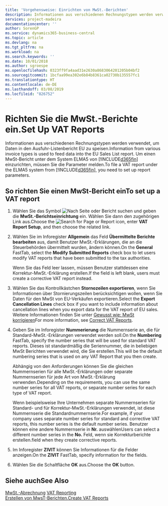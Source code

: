 ```yaml
---
title: 'Vorgehensweise: Einrichten von MwSt.-Berichten'
description: Informationen aus verschiedenen Rechnungstypen werden verwendet, um Daten in den Ausfuhr-Listenbericht EU zu speisen. Um einen MwSt-Bericht unter dem System ELMA5 von Business Central einzurichten, müssen Sie die Parameter melden.
services: project-madeira
documentationcenter: ''
author: SorenGP
ms.service: dynamics365-business-central
ms.topic: article
ms.devlang: na
ms.tgt_pltfrm: na
ms.workload: na
ms.search.keywords: ''
ms.date: 10/01/2018
ms.author: sgroespe
ms.openlocfilehash: 0323ff9fa4aad31e2630a8683064201205b04bf2
ms.sourcegitcommit: 1bcfaa99ea302e6b84b8361ca02730b135557fc1
ms.translationtype: HT
ms.contentlocale: de-DE
ms.lasthandoff: 03/08/2019
ms.locfileid: "826752"
---
```

# <a name="set-up-vat-reports"></a><span data-ttu-id="817dd-104">Richten Sie die MwSt.-Berichte ein.</span><span class="sxs-lookup"><span data-stu-id="817dd-104">Set Up VAT Reports</span></span>
<span data-ttu-id="817dd-105">Informationen aus verschiedenen Rechnungstypen werden verwendet, um Daten in den Ausfuhr-Listenbericht EU zu speisen.</span><span class="sxs-lookup"><span data-stu-id="817dd-105">Information from various invoice types is used to feed data into the EU Sales List report.</span></span> <span data-ttu-id="817dd-106">Um einen MwSt-Bericht unter dem System ELMA5 von [!INCLUDE[d365fin](../../includes/d365fin_md.md)] einzurichten, müssen Sie die Parameter melden.</span><span class="sxs-lookup"><span data-stu-id="817dd-106">To file a VAT report under the ELMA5 system from [!INCLUDE[d365fin](../../includes/d365fin_md.md)], you need to set up report parameters.</span></span>  

## <a name="to-set-up-a-vat-report"></a><span data-ttu-id="817dd-107">So richten Sie einen MwSt-Bericht ein</span><span class="sxs-lookup"><span data-stu-id="817dd-107">To set up a VAT report</span></span>  

1.  <span data-ttu-id="817dd-108">Wählen Sie das Symbol ![Nach Seite oder Bericht suchen](../../media/ui-search/search_small.png "Nach Seite oder Bericht suchen") und geben die **MwSt.-Berichtseinrichtung** ein. Wählen Sie dann den zugehörigen Link aus.</span><span class="sxs-lookup"><span data-stu-id="817dd-108">Choose the ![Search for Page or Report](../../media/ui-search/search_small.png "Search for Page or Report icon") icon, enter **VAT Report Setup**, and then choose the related link.</span></span>  
2.  <span data-ttu-id="817dd-109">Wählen Sie im Inforegister **Allgemein** das Feld **Übermittelte Berichte bearbeiten** aus, damit Benutzer MwSt.-Erklärungen, die an die Steuerbehörden übermittelt wurden, ändern können.</span><span class="sxs-lookup"><span data-stu-id="817dd-109">On the **General** FastTab, select the **Modify Submitted Reports** check box to let users modify VAT reports that have been submitted to the tax authorities.</span></span>  

    <span data-ttu-id="817dd-110">Wenn Sie das Feld leer lassen, müssen Benutzer stattdessen eine Korrektur-MwSt.-Erklärung erstellen.</span><span class="sxs-lookup"><span data-stu-id="817dd-110">If the field is left blank, users must create a corrective VAT report instead.</span></span>  

3.  <span data-ttu-id="817dd-111">Wählen Sie das Kontrollkästchen **Stornozeilen exportieren**, wenn Sie Informationen über Stornierungszeilen berücksichtigen wollen, wenn Sie Daten für den MwSt von EU-Verkäufen exportieren.</span><span class="sxs-lookup"><span data-stu-id="817dd-111">Select the **Export Cancellation Lines** check box if you want to include information about cancellation lines when you export data for the VAT report of EU sales.</span></span> <span data-ttu-id="817dd-112">Weitere Informationen finden Sie unter [Gewusst wie: MwSt korrigieren](how-to-correct-vat-reports.md)</span><span class="sxs-lookup"><span data-stu-id="817dd-112">For more information, see [Correct VAT Reports](how-to-correct-vat-reports.md).</span></span>  
4.  <span data-ttu-id="817dd-113">Geben Sie im Inforegister **Nummerierung** die Nummernserie an, die für Standard-MwSt.-Erklärungen verwendet werden soll.</span><span class="sxs-lookup"><span data-stu-id="817dd-113">On the **Numbering** FastTab, specify the number series that will be used for standard VAT reports.</span></span> <span data-ttu-id="817dd-114">Dieses ist standardmäßig die Seriennummer, die in beliebigen MwSt Berichten verwendet wird, die Sie erstellen.</span><span class="sxs-lookup"><span data-stu-id="817dd-114">This will be the default numbering series that is used on any VAT Report that you then create.</span></span>  

    <span data-ttu-id="817dd-115">Abhängig von den Anforderungen können Sie die gleichen Nummernserien für alle MwSt.-Erklärungen oder separate Nummernserien für jede Art von MwSt.-Erklärung verwenden.</span><span class="sxs-lookup"><span data-stu-id="817dd-115">Depending on the requirements, you can use the same number series for all VAT reports, or separate number series for each type of VAT report.</span></span>

    <span data-ttu-id="817dd-116">Wenn beispielsweise Ihre Unternehmen separate Nummernserien für Standard- und für Korrektur-MwSt.-Erklärungen verwendet, ist diese Nummernserie die Standardnummernserie.</span><span class="sxs-lookup"><span data-stu-id="817dd-116">For example, if your company uses separate number series for standard and corrective VAT reports, this number series is the default number series.</span></span> <span data-ttu-id="817dd-117">Benutzer können eine andere Nummernserie in **Nr.** auswählen</span><span class="sxs-lookup"><span data-stu-id="817dd-117">Users can select a different number series in the **No.**</span></span> <span data-ttu-id="817dd-118">Feld, wenn sie Korrekturberichte erstellen.</span><span class="sxs-lookup"><span data-stu-id="817dd-118">field when they create corrective reports.</span></span>  

5.  <span data-ttu-id="817dd-119">Im Inforegister **ZIVIT** können Sie Informationen für die Felder anzeigen.</span><span class="sxs-lookup"><span data-stu-id="817dd-119">On the **ZIVIT** FastTab, specify information for the fields.</span></span>  
6.  <span data-ttu-id="817dd-120">Wählen Sie die Schaltfläche **OK** aus.</span><span class="sxs-lookup"><span data-stu-id="817dd-120">Choose the **OK** button.</span></span>  

## <a name="see-also"></a><span data-ttu-id="817dd-121">Siehe auch</span><span class="sxs-lookup"><span data-stu-id="817dd-121">See Also</span></span>  
 <span data-ttu-id="817dd-122">[MwSt.-Abrechnung](vat-reporting.md) </span><span class="sxs-lookup"><span data-stu-id="817dd-122">[VAT Reporting](vat-reporting.md) </span></span>  
 [<span data-ttu-id="817dd-123">Erstellen von MwsT-Berichten.</span><span class="sxs-lookup"><span data-stu-id="817dd-123">Create VAT Reports</span></span>](how-to-create-vat-reports.md)
